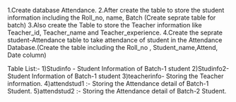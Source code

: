 1.Create database Attendance.
2.After create the table to store the student information including the Roll_no, name, Batch (Create seprate table for batch)
3.Also create the Table to store the Teacher information like Teacher_id, Teacher_name and Teacher_experience.
4.Create the seprate student-Attendance table to take attendance of student in the Attendance Database.(Create the table including the Roll_no , Student_name,Attend,
Date column)

Table List:-
1)Studinfo - Student Information of Batch-1 student
2)Studinfo2-  Student Information of Batch-1 student
3)teacherinfo- Storing the Teacher information.
4)attendstud1 :- Storing the Attendance detail of Batch-1 Student.
5)attendstud2 :- Storing the Attendance detail of Batch-2 Student.

